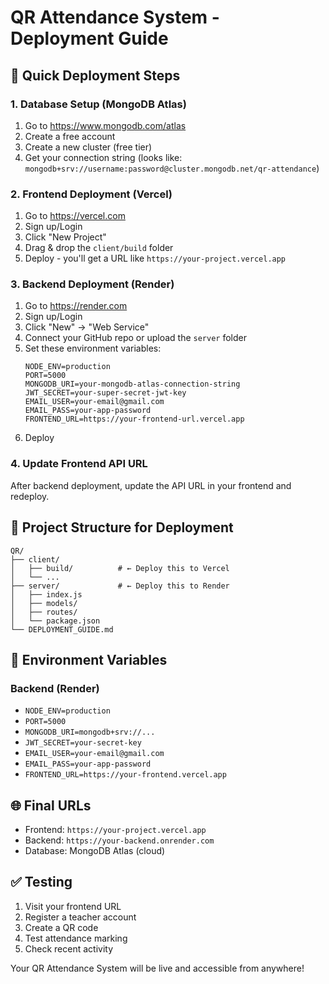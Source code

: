 # QR Attendance System - Deployment Guide

## 🚀 Quick Deployment Steps

### 1. Database Setup (MongoDB Atlas)
1. Go to https://www.mongodb.com/atlas
2. Create a free account
3. Create a new cluster (free tier)
4. Get your connection string (looks like: `mongodb+srv://username:password@cluster.mongodb.net/qr-attendance`)

### 2. Frontend Deployment (Vercel)
1. Go to https://vercel.com
2. Sign up/Login
3. Click "New Project"
4. Drag & drop the `client/build` folder
5. Deploy - you'll get a URL like `https://your-project.vercel.app`

### 3. Backend Deployment (Render)
1. Go to https://render.com
2. Sign up/Login
3. Click "New" → "Web Service"
4. Connect your GitHub repo or upload the `server` folder
5. Set these environment variables:
   ```
   NODE_ENV=production
   PORT=5000
   MONGODB_URI=your-mongodb-atlas-connection-string
   JWT_SECRET=your-super-secret-jwt-key
   EMAIL_USER=your-email@gmail.com
   EMAIL_PASS=your-app-password
   FRONTEND_URL=https://your-frontend-url.vercel.app
   ```
6. Deploy

### 4. Update Frontend API URL
After backend deployment, update the API URL in your frontend and redeploy.

## 📁 Project Structure for Deployment

```
QR/
├── client/
│   ├── build/          # ← Deploy this to Vercel
│   └── ...
├── server/             # ← Deploy this to Render
│   ├── index.js
│   ├── models/
│   ├── routes/
│   └── package.json
└── DEPLOYMENT_GUIDE.md
```

## 🔧 Environment Variables

### Backend (Render)
- `NODE_ENV=production`
- `PORT=5000`
- `MONGODB_URI=mongodb+srv://...`
- `JWT_SECRET=your-secret-key`
- `EMAIL_USER=your-email@gmail.com`
- `EMAIL_PASS=your-app-password`
- `FRONTEND_URL=https://your-frontend.vercel.app`

## 🌐 Final URLs
- Frontend: `https://your-project.vercel.app`
- Backend: `https://your-backend.onrender.com`
- Database: MongoDB Atlas (cloud)

## ✅ Testing
1. Visit your frontend URL
2. Register a teacher account
3. Create a QR code
4. Test attendance marking
5. Check recent activity

Your QR Attendance System will be live and accessible from anywhere!
